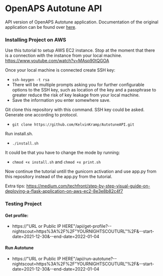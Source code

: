 # OpenAPS Autotune API

API version of OpenAPS Autotune application. Documentation of the original application can be found over [here](https://openaps.readthedocs.io/en/latest/docs/Customize-Iterate/autotune.html). 


### Installing Project on AWS

Use this tutorial to setup AWS EC2 instance. Stop at the moment that there is a connection with the instance from your local machine. 
https://www.youtube.com/watch?v=MAsp90tQGOA

Once your local machine is connected create SSH key:
  - ```ssh-keygen -t rsa``` 
  - There will be multiple prompts asking you for further configurable options to the SSH key, such as location of the key and a passphrase to greater reduce the risk of key leakage from your local machine.
  - Save the information you enter somewhere save.

Git clone this repository with this command. SSH key could be asked. Generate one according to protocol. 
  - ```git clone https://github.com/KelvinKramp/AutotuneAPI.git``` 

Run install.sh. 
  - ```./install.sh``` 

It could be that you have to change the mode by running:
  - ```chmod +x install.sh``` and  ```chmod +x print.sh``` 

Now continue the tutorial untill the gunicorn activation and use app.py from this repository instead of the app.py from the tutorial.

Extra tips:
https://medium.com/techfront/step-by-step-visual-guide-on-deploying-a-flask-application-on-aws-ec2-8e3e8b82c4f7


### Testing Project

#### Get profile:
  - https://"URL or Public IP HERE"/api/get-profile?--nightscout=https%3A%2F%2F"YOURNIGHTSCOUTURL"%2F&--start-date=2021-12-30&--end-date=2022-01-04

#### Run Autotune
  - https://"URL  or Public IP HERE"/api/run-autotune?--nightscout=https%3A%2F%2F"YOURNIGHTSCOUTURL"%2F&--start-date=2021-12-30&--end-date=2022-01-04

